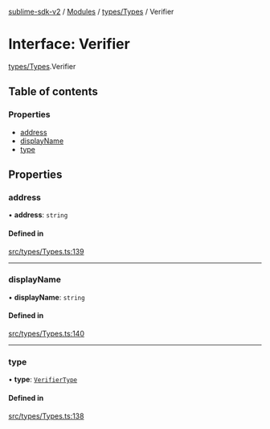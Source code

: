 [sublime-sdk-v2](../README.md) / [Modules](../modules.md) / [types/Types](../modules/types_Types.md) / Verifier

# Interface: Verifier

[types/Types](../modules/types_Types.md).Verifier

## Table of contents

### Properties

- [address](types_Types.Verifier.md#address)
- [displayName](types_Types.Verifier.md#displayname)
- [type](types_Types.Verifier.md#type)

## Properties

### address

• **address**: `string`

#### Defined in

[src/types/Types.ts:139](https://github.com/sublime-finance/sublime-sdk/blob/cbfce7e/src/types/Types.ts#L139)

___

### displayName

• **displayName**: `string`

#### Defined in

[src/types/Types.ts:140](https://github.com/sublime-finance/sublime-sdk/blob/cbfce7e/src/types/Types.ts#L140)

___

### type

• **type**: [`VerifierType`](../enums/types_Types.VerifierType.md)

#### Defined in

[src/types/Types.ts:138](https://github.com/sublime-finance/sublime-sdk/blob/cbfce7e/src/types/Types.ts#L138)
